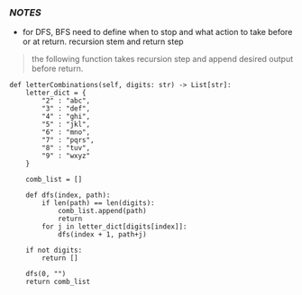 ### _**NOTES**_

- for DFS, BFS need to define when to stop and what action to take before or at return. recursion stem and return step  
> the following function takes recursion step and append desired output before return.  

    def letterCombinations(self, digits: str) -> List[str]:
        letter_dict = {
            "2" : "abc",
            "3" : "def",
            "4" : "ghi",
            "5" : "jkl",
            "6" : "mno",
            "7" : "pqrs",
            "8" : "tuv",
            "9" : "wxyz"
        }
        
        comb_list = []
        
        def dfs(index, path):
            if len(path) == len(digits):
                comb_list.append(path)
                return 
            for j in letter_dict[digits[index]]:
                dfs(index + 1, path+j)
        
        if not digits:
            return []
        
        dfs(0, "")
        return comb_list
